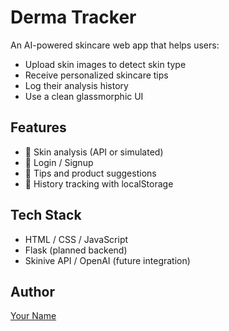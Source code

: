 # Derma Tracker

An AI-powered skincare web app that helps users:

- Upload skin images to detect skin type
- Receive personalized skincare tips
- Log their analysis history
- Use a clean glassmorphic UI

## Features
- 🧠 Skin analysis (API or simulated)
- 📄 Login / Signup
- 🧴 Tips and product suggestions
- 💾 History tracking with localStorage



## Tech Stack
- HTML / CSS / JavaScript
- Flask (planned backend)
- Skinive API / OpenAI (future integration)

## Author
[Your Name](https://github.com/AbinashhGiri)

